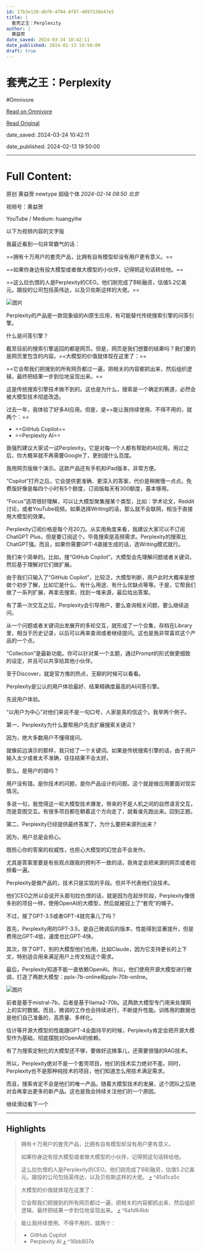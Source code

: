 ```yaml
---
id: 17b3e130-dbf0-4704-8f87-4697336b47e5
title: |
  套壳之王：Perplexity
author: |
  黄益贺
date_saved: 2024-03-24 10:42:11
date_published: 2024-02-13 19:50:00
draft: true
---
```


# 套壳之王：Perplexity
#Omnivore

[Read on Omnivore](https://omnivore.app/me/perplexity-18e70e971ee)

[Read Original](https://mp.weixin.qq.com/s/jIg2pJjP9eyHPfTfpX1FFg)

date_saved: 2024-03-24 10:42:11

date_published: 2024-02-13 19:50:00

--- 

# Full Content: 

原创 黄益贺  newtype 超级个体 _2024-02-14 08:50_ _北京_ 

视频号：黄益贺  

YouTube / Medium: huangyihe

以下为视频内容的文字版

我最近看到一句非常霸气的话：  

==拥有十万用户的套壳产品，比拥有自有模型却没有用户更有意义。==

==如果你身边有投大模型或者做大模型的小伙伴，记得把这句话转给他。==

==这么拉仇恨的人是Perplexity的CEO。他们刚完成了B轮融资，估值5.2亿美元。跟投的公司包括英伟达，以及贝佐斯这样的大佬。==

![图片](https://proxy-prod.omnivore-image-cache.app/0x0,scU21y75msJotopMHd7JjPGzRRwW1Cre3yvFKvPkzCf8/https://mmbiz.qpic.cn/sz_mmbiz_png/sNQ72bAyJmvflyq1YB5Jxl4VcpChicXN8tqn8k0QVkiaqjSUGsRhVEAtskS9jGQFC0gHXCrcMP59gD2PjbxOMYMg/640?wx_fmt=png&from=appmsg)

Perplexity的产品是一款现象级的AI原生应用，有可能替代传统搜索引擎的问答引擎。

什么是问答引擎？

截至目前的搜索引擎返回的都是网页。但是，网页是我们想要的结果吗？我们要的是网页里包含的内容。==大模型的价值就体现在这里了：==

==它会帮我们把搜到的所有网页都过一遍，把相关的内容都抓出来，然后组织逻辑，最终把结果一步到位地呈现出来。==

这是传统搜索引擎技术做不到的。这也是为什么，搜索是一个确定的赛道，必然会被大模型技术彻底改造。

过去一年，我体验了好多AI应用。但是，是==能让我持续使用、不得不用的，就两个：==

* ==GitHub Copilot==
* ==Perplexity AI==

我强烈建议大家试一试Perplexity。它是对每一个人都有帮助的AI应用。用过之后，你大概率就不再需要Google了，更别提什么百度。

我用网页版做个演示。这款产品还有手机和iPad版本，非常方便。

“Copilot”打开之后，它会提供更准确、更深入的答案，代价是稍微慢一点点。免费版好像是每四个小时有5个额度，订阅版每天有300额度，基本够用。

“Focus”选项很好理解，可以让大模型聚集搜某个类型，比如：学术论文，Reddit讨论，或者YouTube视频。如果选择Writing的话，那么就不会联网，相当于直接用大模型的效果。

Perplexity订阅价格是每个月20刀。从实用角度来看，我建议大家可以不订阅ChatGPT Plus，但是要订阅这个。毕竟搜索是高频需求。Perplexity的搜索比ChatGPT强。而且，如果你需要GPT-4直接生成的话，选Writing模式就行。

我们来个简单的。比如，搜“GitHub Copilot”。大模型会先理解问题或者关键词，然后基于理解对它们做扩展。

由于我们只输入了“GitHub Copilot”，比较泛，大模型判断，用户此时大概率是想做个初步了解，比如它是什么、有什么用途、有什么优缺点等等。于是，它帮我们做了一系列扩展，再拿去搜索，找到一堆来源，最后给出答案。

有了第一次交互之后，Perplexity会引导用户，要么查询相关问题，要么继续追问。

从一个问题或者关键词出发展开的多轮交互，就形成了一个合集，存档在Library里，相当于历史记录，以后可以再来查询或者继续提问。这也是我非常喜欢这个产品的一个点。

“Collection”是最新功能。你可以针对某一个主题，通过Prompt的形式做更细致的设定，并且可以共享给其他小伙伴。

至于Discover，就是官方推的热点，无聊的时候可以看看。

Perplexity是公认的用户体验最好、结果精确度最高的AI问答引擎。

先说用户体验。

“以用户为中心”对他们来说不是一句口号，人家是真的信这个。我举两个例子。

第一、Perplexity为什么要帮用户先去扩展搜索关键词？

因为，绝大多数用户不懂得提问。

就像前边演示的那样，我只给了一个关键词。如果是传统搜索引擎的话，由于用户输入太少或者太不准确，往往结果不会太好。

那么，是用户的错吗？

用户没有错。是你技术的问题，是你产品设计的问题。这个就是做应用要面对现实情况。

多说一句，我觉得这一轮大模型技术爆发，带来的不是人机之间的自然语言交互，而是意图交互。有很多项目都在朝着这个方向走了，就看谁先跑出来。回到正题。

第二、Perplexity已经提供最终答案了，为什么要把来源列出来？

因为，用户总是会担心。

既担心你的答案的权威性，也担心大模型的幻觉会不会发作。

尤其是答案里要是有些观点跟我的预判不一致的话，我肯定会把来源的网页或者视频看一遍。

Perplexity是做产品的，技术只是实现的手段。但并不代表他们没技术。

他们CEO之所以会说开头那句拉仇恨的话，就是因为在起步阶段，Perplexity像很多别的项目一样，使用OpenAI的大模型，然后就被冠上了“套壳”的帽子。

不过，接了GPT-3.5或者GPT-4就完事儿了吗？

首先，Perplexity用的GPT-3.5，是自己微调后的版本，性能得到显著提升，但是费用比GPT-4低，速度也比GPT-4快。

其次，除了GPT，别的大模型他们也用，比如Claude，因为它支持更长的上下文，特别适合用来满足用户上传文档这个需求。

最后，Perplexity知道不能一直依赖OpenAI。所以，他们使用开源大模型进行微调，打造了两款大模型：pplx-7b-online和pplx-70b-online。

![图片](https://proxy-prod.omnivore-image-cache.app/0x0,sdItHLvlWHWmeOrlsQwp2JbYsUaYXDN-GOBm0f2KdLrU/https://mmbiz.qpic.cn/sz_mmbiz_png/sNQ72bAyJmvflyq1YB5Jxl4VcpChicXN8yqmocJOrTD1NaStibrG0XynfDgn9h5M8IstxBW3YN7Z7ibYhW7xuwIkA/640?wx_fmt=png&from=appmsg)

前者是基于mistral-7b，后者是基于llama2-70b。这两款大模型专门用来处理网上的实时数据。而且，微调的工作也会持续进行，不断提升性能。训练用的数据也是他们自己准备的，高质量、多样化。

估计等开源大模型的性能跟GPT-4全面持平的时候，Perplexity肯定会把开源大模型作为基础，彻底摆脱对OpenAI的依赖。

有了为搜索定制化的大模型还不够，要做好这摊事儿，还需要很强的RAG技术。

所以，Perplexity绝对不是一个套壳项目，他们的技术实力绝对不差。同时，Perplexity也不是那种纯技术的项目，他们知道怎么用技术满足需求。

而且，搜索肯定不会是他们的唯一产品。随着大模型技术的发展，这个团队之后绝对会再拿出更多的新产品。这也是我会持续关注他们的一个原因。

继续滑动看下一个 

---

## Highlights

> 拥有十万用户的套壳产品，比拥有自有模型却没有用户更有意义。
> 
> 如果你身边有投大模型或者做大模型的小伙伴，记得把这句话转给他。
> 
> 这么拉仇恨的人是Perplexity的CEO。他们刚完成了B轮融资，估值5.2亿美元。跟投的公司包括英伟达，以及贝佐斯这样的大佬。 [⤴️](https://omnivore.app/me/perplexity-18e70e971ee#45d1ca5c-7550-4821-ac6f-5ace4fe57caf)  ^45d1ca5c

> 大模型的价值就体现在这里了：
> 
> 它会帮我们把搜到的所有网页都过一遍，把相关的内容都抓出来，然后组织逻辑，最终把结果一步到位地呈现出来。 [⤴️](https://omnivore.app/me/perplexity-18e70e971ee#6a1d64bb-70c5-4763-b784-2dfb8f9ae8e1)  ^6a1d64bb

> 能让我持续使用、不得不用的，就两个：
> 
> * GitHub Copilot
> * Perplexity AI [⤴️](https://omnivore.app/me/perplexity-18e70e971ee#16bb807e-b0c8-4a89-badb-a0f8f6bcb0a9)  ^16bb807e

